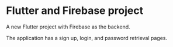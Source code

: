 # Flutter and Firebase project

A new Flutter project with Firebase as the backend.

The application has a sign up, login, and password retrieval pages.

